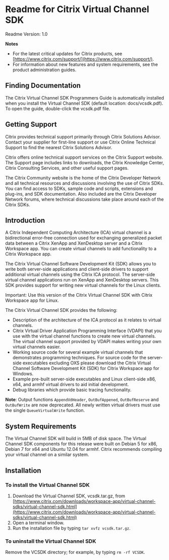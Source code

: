 # Readme for Citrix Virtual Channel SDK

Readme Version: 1.0 

**Notes**

* For the latest critical updates for Citrix products, see [https://www.citrix.com/support/](https://www.citrix.com/support/). 
* For information about new features and system requirements, see the product administration guides. 

## Finding Documentation 

The Citrix Virtual Channel SDK Programmers Guide is automatically installed when you install the Virtual Channel SDK (default location: docs/vcsdk.pdf). To open the guide, double-click the vcsdk.pdf file. 

## Getting Support 

Citrix provides technical support primarily through Citrix Solutions Advisor. Contact your supplier for first-line support or use Citrix Online Technical Support to find the nearest Citrix Solutions Advisor. 

Citrix offers online technical support services on the Citrix Support website. The Support page includes links to downloads, the Citrix Knowledge Center, Citrix Consulting Services, and other useful support pages. 

The Citrix Community website is the home of the Citrix Developer Network and all technical resources and discussions involving the use of Citrix SDKs. You can find access to SDKs, sample code and scripts, extensions and plug-ins, and SDK documentation. Also included are the Citrix Developer Network forums, where technical discussions take place around each of the Citrix SDKs. 

## Introduction 

A Citrix Independent Computing Architecture (ICA) virtual channel is a bidirectional error-free connection used for exchanging generalized packet data between a Citrix XenApp and XenDesktop server and a Citrix Workspace app. You can create virtual channels to add functionality to a Citrix Workspace app. 

The Citrix Virtual Channel Software Development Kit (SDK) allows you to write both server-side applications and client-side drivers to support additional virtual channels using the Citrix ICA protocol. The server-side virtual channel applications run on XenApp and XenDesktop servers. This SDK provides support for writing new virtual channels for the Linux clients. 

Important: Use this version of the Citrix Virtual Channel SDK with Citrix Workspace app for Linux. 

The Citrix Virtual Channel SDK provides the following: 

* Description of the architecture of the ICA protocol as it relates to virtual channels. 
* Citrix Virtual Driver Application Programming Interface (VDAPI) that you use with the virtual channel functions to create new virtual channels. The virtual channel support provided by VDAPI makes writing your own virtual channels easier. 
* Working source code for several example virtual channels that demonstrates programming techniques. For source code for the server-side executables excluding OXS please download the Citrix Virtual Channel Software Development Kit (SDK) for Citrix Workspace app for Windows.
* Example pre-built server-side executables and Linux client-side x86, x64, and armhf virtual drivers to aid initial development. 
* Debug libraries which provide basic tracing functionality. 

**Note**: Output functions `AppendVdHeader`, `OutBufAppened`, `OutBufReserve` and `OutBufWrite` are now deprecated. All newly written virtual drivers must use the single `QueueVirtualWrite` function.

## System Requirements
 
The Virtual Channel SDK will build in 5MB of disk space. The Virtual Channel SDK components for this release were built on Debian 5 for x86, Debian 7 for x64 and Ubuntu 12.04 for armhf. Citrix recommends compiling your virtual channel on a similar system. 

## Installation 

### To install the Virtual Channel SDK 

1.	Download the Virtual Channel SDK, vcsdk.tar.gz, from  
[https://www.citrix.com/downloads/workspace-app/virtual-channel-sdks/virtual-channel-sdk.html](https://www.citrix.com/downloads/workspace-app/virtual-channel-sdks/virtual-channel-sdk.html)
2.	Open a terminal window.
3.	Run the installation file by typing `tar xvfz vcsdk.tar.gz`. 

### To uninstall the Virtual Channel SDK 

Remove the VCSDK directory; for example, by typing `rm -rf VCSDK`. 






